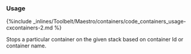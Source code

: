 <!-- post: -->


### Usage


{%include _inlines/Toolbelt/Maestro/containers/code_containers_usage-cxcontainers-2.md %}

Stops a particular container on the given stack based on container Id or container name.

